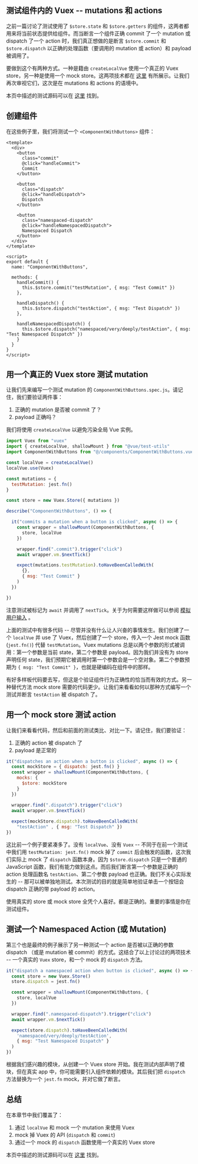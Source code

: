 ## 测试组件内的 Vuex -- mutations 和 actions

之前一篇讨论了测试使用了 `$store.state` 和 `$store.getters` 的组件，这两者都用来将当前状态提供给组件。而当断言一个组件正确 commit 了一个 mutation 或 dispatch 了一个 action 时，我们真正想做的是断言 `$store.commit` 和 `$store.dispatch` 以正确的处理函数（要调用的 mutation 或 action）和 payload 被调用了。

要做到这个有两种方式。一种是籍由 `createLocalVue` 使用一个真正的 Vuex store，另一种是使用一个 mock store。这两项技术都在 [这里](https://lmiller1990.github.io/vue-testing-handbook/vuex-in-components.html) 有所展示。让我们再次审视它们，这次是在 mutations 和 actions 的语境中。

本页中描述的测试源码可以在 [这里](https://github.com/lmiller1990/vue-testing-handbook/tree/master/demo-app/tests/unit/ComponentWithButtons.spec.js) 找到。

## 创建组件

在这些例子里，我们将测试一个 `<ComponentWithButtons>` 组件：

```vue
<template>
  <div>
    <button 
      class="commit" 
      @click="handleCommit">
      Commit
    </button>

    <button 
      class="dispatch" 
      @click="handleDispatch">
      Dispatch
    </button>

    <button 
      class="namespaced-dispatch" 
      @click="handleNamespacedDispatch">
      Namespaced Dispatch
    </button>
  </div>
</template>

<script>
export default {
  name: "ComponentWithButtons",

  methods: {
    handleCommit() {
      this.$store.commit("testMutation", { msg: "Test Commit" })
    },

    handleDispatch() {
      this.$store.dispatch("testAction", { msg: "Test Dispatch" })
    },

    handleNamespacedDispatch() {
      this.$store.dispatch("namespaced/very/deeply/testAction", { msg: "Test Namespaced Dispatch" })
    }
  }
}
</script>
```

## 用一个真正的 Vuex store 测试 mutation

让我们先来编写一个测试 mutation 的 `ComponentWithButtons.spec.js`。请记住，我们要验证两件事：

1. 正确的 mutation 是否被 commit 了？
2. payload 正确吗？

我们将使用 `createLocalVue` 以避免污染全局 Vue 实例。

```js
import Vuex from "vuex"
import { createLocalVue, shallowMount } from "@vue/test-utils"
import ComponentWithButtons from "@/components/ComponentWithButtons.vue"

const localVue = createLocalVue()
localVue.use(Vuex)

const mutations = {
  testMutation: jest.fn()
}

const store = new Vuex.Store({ mutations })

describe("ComponentWithButtons", () => {

  it("commits a mutation when a button is clicked", async () => {
    const wrapper = shallowMount(ComponentWithButtons, {
      store, localVue
    })

    wrapper.find(".commit").trigger("click")
    await wrapper.vm.$nextTick()    

    expect(mutations.testMutation).toHaveBeenCalledWith(
      {},
      { msg: "Test Commit" }
    )
  })

})
```

注意测试被标记为 `await` 并调用了 `nextTick`。关于为何需要这样做可以参阅 [模拟用户输入](simulating-user-input.html#writing-the-test) 。

上面的测试中有很多代码 -- 尽管并没有什么让人兴奋的事情发生。我们创建了一个 `localVue` 并 use 了 Vuex，然后创建了一个 store，传入一个 Jest mock 函数 (`jest.fn()`) 代替 `testMutation`。Vuex mutations 总是以两个参数的形式被调用：第一个参数是当前 state，第二个参数是 payload。因为我们并没有为 store 声明任何 state，我们预期它被调用时第一个参数会是一个空对象。第二个参数预期为 `{ msg: "Test Commit" }`，也就是硬编码在组件中的那样。

有好多样板代码要去写，但这是个验证组件行为正确性的恰当而有效的方式。另一种替代方法 mock store 需要的代码更少。让我们来看看如何以那种方式编写一个测试并断言 `testAction` 被 dispatch 了。

## 用一个 mock store 测试 action

让我们来看看代码，然后和前面的测试类比、对比一下。请记住，我们要验证：

1. 正确的 action 被 dispatch 了
2. payload 是正常的

```js
it("dispatches an action when a button is clicked", async () => {
  const mockStore = { dispatch: jest.fn() }
  const wrapper = shallowMount(ComponentWithButtons, {
    mocks: {
      $store: mockStore 
    }
  })

  wrapper.find(".dispatch").trigger("click")
  await wrapper.vm.$nextTick()
  
  expect(mockStore.dispatch).toHaveBeenCalledWith(
    "testAction" , { msg: "Test Dispatch" })
})
```

这比前一个例子要紧凑多了。没有 `localVue`、没有 `Vuex` -- 不同于在前一个测试中我们用 `testMutation: jest.fn()` mock 掉了 `commit` 后会触发的函数，这次我们实际上 mock 了 `dispatch` 函数本身。因为 `$store.dispatch` 只是一个普通的 JavaScript 函数，我们有能力做到这点。而后我们断言第一个参数是正确的 action 处理函数名 `testAction`、第二个参数 payload 也正确。我们不关心实际发生的 -- 那可以被单独地测试。本次测试的目的就是简单地验证单击一个按钮会 dispatch 正确的带 payload 的 action。

使用真实的 store 或 mock store 全凭个人喜好。都是正确的。重要的事情是你在测试组件。

## 测试一个 Namespaced Action (或 Mutation)

第三个也是最终的例子展示了另一种测试一个 action 是否被以正确的参数 dispatch （或是 mutation 被 commit）的方式。这结合了以上讨论过的两项技术 -- 一个真实的 `Vuex` store，和一个 mock 的 `dispatch` 方法。


```js
it("dispatch a namespaced action when button is clicked", async () => {
  const store = new Vuex.Store()
  store.dispatch = jest.fn()

  const wrapper = shallowMount(ComponentWithButtons, {
    store, localVue
  })

  wrapper.find(".namespaced-dispatch").trigger("click")
  await wrapper.vm.$nextTick()

  expect(store.dispatch).toHaveBeenCalledWith(
    'namespaced/very/deeply/testAction',
    { msg: "Test Namespaced Dispatch" }
  )
})
```

根据我们感兴趣的模块，从创建一个 Vuex store 开始。我在测试内部声明了模块，但在真实 app 中，你可能需要引入组件依赖的模块。其后我们把 `dispatch` 方法替换为一个 `jest.fn` mock，并对它做了断言。

## 总结

在本章节中我们覆盖了：

1. 通过 `localVue` 和 mock 一个 mutation 来使用 Vuex
2. mock 掉 Vuex 的 API (`dispatch` 和 `commit`)
3. 通过一个 mock 的 `dispatch` 函数使用一个真实的 Vuex store

本页中描述的测试源码可以在 [这里](https://github.com/lmiller1990/vue-testing-handbook/tree/master/demo-app/tests/unit/ComponentWithButtons.spec.js) 找到。
